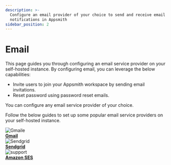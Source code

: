 ```yaml
---
description: >-
  Configure an email provider of your choice to send and receive email
  notifications in Appsmith
sidebar_position: 2
---
```


# Email

This page guides you through configuring an email service provider on your self-hosted instance. By configuring email, you can leverage the below capabilities:

* Invite users to join your Appsmith workspace by sending email invitations.
* Reset password using password reset emails.

You can configure any email service provider of your choice.

<VideoEmbed host="youtube" videoId="NOAofPbmJWw" title="Configure Email Service Provider." caption="Configure Email Service Provider" /> 

Follow the below guides to set up some popular email service providers on your self-hosted instance.

<div class="containerGridSampleApp">

   <div class=" containerColumnSampleApp columnGrid column-one">
    <div class="containerCol">
         <img class="containerImage" src="/img/email-configuration-gmail.png" style= {{width:"50px", height:"50px", 'margin-bottom': "4px", 'margin-top': "8px"}} alt="Gmaile"/>
      </div> 
      <b><a href="/getting-started/setup/instance-configuration/email/gmail">Gmail</a></b>
      <div class="containerDescription">
      </div>
   </div>

   <div class=" containerColumnSampleApp columnGrid column-two">
    <div class="containerCol">
         <img class="containerImage" src="/img/email-configuration-sendgrid.svg" style= {{width:"50px", height:"50px", 'margin-bottom': "4px", 'margin-top': "8px"}} alt="Sendgrid"/>
      </div> 
      <b><a href="/getting-started/setup/instance-configuration/email/sendgrid">Sendgrid</a></b>
      <div class="containerDescription">
      </div>
   </div>

   <div class="containerColumnSampleApp columnGrid column-three">
   <div class="containerCol">
         <img class="containerImage" src="/img/email-configuration-amazon-ses.png" style= {{width:"50px", height:"50px", 'margin-bottom': "4px", 'margin-top': "8px"}} alt="support"/>
      </div>
      <b><a href="/getting-started/setup/instance-configuration/email/amazon-ses">Amazon SES</a></b>
      <div class="containerDescription"> 
      </div>
   </div>
</div> 

